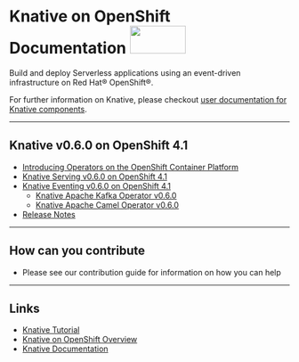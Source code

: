 
# Knative on OpenShift Documentation <img src="https://github.com/openshift-knative/docs/blob/master/images/knative-openshift-logo.png" width="100" height="50" />

Build and deploy Serverless applications using an event-driven infrastructure on Red Hat® OpenShift®.

For further information on Knative, please checkout [user documentation for Knative components](https://knative.dev/docs/).


--------------

## Knative v0.6.0 on OpenShift 4.1
* [Introducing Operators on the OpenShift Container Platform](versions/v060/introducing-operators.md)
* [Knative Serving v0.6.0 on OpenShift 4.1](versions/v060/knative-serving-v060-OCP-41.md)
* [Knative Eventing v0.6.0 on OpenShift 4.1](versions/v060/knative-eventing-v060-OCP-41.md)
  - [Knative Apache Kafka Operator v0.6.0](versions/v061/knative-eventing-v061-kafka-operator.md)
  - [Knative Apache Camel Operator v0.6.0](versions/v061/knative-eventing-v061-camel-operator.md)
* [Release Notes](versions/v060/rn-knative-v060-OCP-41.md)

--------------
## How can you contribute
* Please see our contribution guide for information on how you can help

--------------
## Links
* [Knative Tutorial](https://redhat-developer-demos.github.io/knative-tutorial)
* [Knative on OpenShift Overview](https://www.openshift.com/learn/topics/knative)
* [Knative Documentation](https://github.com/knative/docs)

